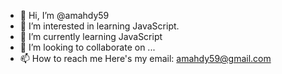 - 👋 Hi, I’m @amahdy59
- 👀 I’m interested in learning JavaScript.
- 🌱 I’m currently learning JavaScript
- 💞️ I’m looking to collaborate on ...
- 📫 How to reach me 
Here's my email: amahdy59@gmail.com

<!---
amahdy59/amahdy59 is a ✨ special ✨ repository because its `README.md` (this file) appears on your GitHub profile.
You can click the Preview link to take a look at your changes.
--->
